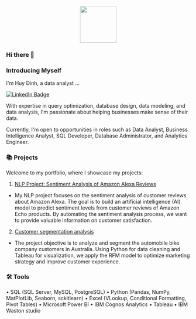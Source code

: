 <div id="header" align="center">
  <img src="https://media.giphy.com/media/M9gbBd9nbDrOTu1Mqx/giphy.gif" width="100"/>
</div>

### Hi there 👋
### Introducing Myself

I'm Huy Dinh, a data analyst ...
<p align="Left">
<a href="https://www.linkedin.com/in/huy-dinh-quoc/"><img src="https://img.shields.io/badge/LinkedIn-blue?style=for-the-badge&logo=linkedin&logoColor=white" alt="LinkedIn Badge"></a>


With expertise in query optimization, database design, data modeling, and data analysis, I'm passionate about helping businesses make sense of their data. 

Currently, I'm open to opportunities in roles such as Data Analyst, Business Intelligence Analyst, SQL Developer, Database Administrator, and Analytics Engineer.

### 📚 Projects

Welcome to my portfolio, where I showcase my projects:
1. [NLP Project: Sentiment Analysis of Amazon Alexa Reviews](https://github.com/HuyDinh-CM/NLP_Amazon_Alexa_review)
- My NLP project focuses on the sentiment analysis of customer reviews about Amazon Alexa. The goal is to build an artificial intelligence (AI) model to predict sentiment levels from customer reviews of Amazon Echo products. By automating the sentiment analysis process, we want to provide valuable information on customer satisfaction.

2. [Customer segmentation analysis](https://github.com/HuyDinh-CM/Customer_segmentation_analysis)
- The project objective is to analyze and segment the automobile bike company customers in Australia. Using Python for data cleaning and Tableau for visualization, we apply the RFM model to optimize marketing strategy and improve customer experience.


### 🛠️ Tools

•	SQL (SQL Server, MySQL, PostgreSQL)
•	Python (Pandas, NumPy, MatPlotLib, Seaborn, sckitlearn)
•	Excel (VLookup, Conditional Formatting, Pivot Tables)
•	Microsoft Power BI
•	IBM Cognos Analytics
•	Tableau
•	IBM Waston studio 
